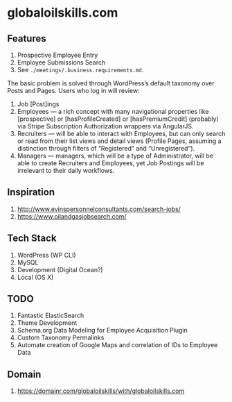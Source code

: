 # globaloilskills.com

## Features

1. Prospective Employee Entry
2. Employee Submissions Search
3. See ``./meetings/.business.requirements.md``.

The basic problem is solved through WordPress’s default taxonomy over Posts 
and Pages. Users who log in will review:

1. Job [Post]ings
2. Employees — a rich concept with many navigational properties like  
   [prospective] or [hasProfileCreated] or [hasPremiumCredit] (probably) via 
   Stripe Subscription Authorization wrappers via AngularJS.
3. Recruiters — will be able to interact with Employees, but can only search 
   or read from their list views and detail views (Profile Pages, assuming 
   a distinction through filters of “Registered” and “Unregistered”).
4. Managers — managers, which will be a type of Administrator, will be able 
   to create Recruiters and Employees, yet Job Postings will be irrelevant 
   to their daily workflows.

## Inspiration

1. http://www.evinspersonnelconsultants.com/search-jobs/
2. https://www.oilandgasjobsearch.com/

## Tech Stack

1. WordPress (WP CLI)
2. MySQL
3. Development (Digital Ocean?)
4. Local (OS X)

## TODO

1. Fantastic ElasticSearch
2. Theme Development
3. Schema.org Data Modeling for Employee Acquisition Plugin
4. Custom Taxonomy Permalinks
5. Automate creation of Google Maps and correlation of IDs to Employee Data

## Domain

1. https://domainr.com/globaloilskills/with/globaloilskills.com
